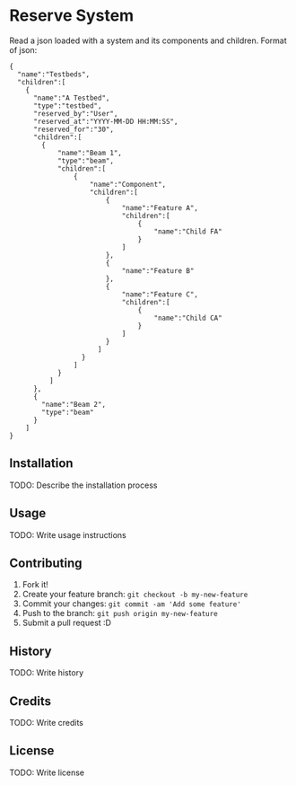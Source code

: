 # Reserve System
Read a json loaded with a system and its components and children. Format of json:

```
{
  "name":"Testbeds",
  "children":[
    {
      "name":"A Testbed",
      "type":"testbed",
      "reserved_by":"User",
      "reserved_at":"YYYY-MM-DD HH:MM:SS",
      "reserved_for":"30",
      "children":[
        {
            "name":"Beam 1",
            "type":"beam",
            "children":[
                {
                    "name":"Component",
                    "children":[
                        {
                            "name":"Feature A",
                            "children":[
                                {
                                    "name":"Child FA"
                                }
                            ]
                        },
                        {
                            "name":"Feature B"
                        },
                        {
                            "name":"Feature C",
                            "children":[
                                {
                                    "name":"Child CA"
                                }
                            ]
                        }
                      ]
                  }
                ]
            }
          ]
      },
      {
        "name":"Beam 2",
        "type":"beam"
      }
    ]
}
```

## Installation
TODO: Describe the installation process
## Usage
TODO: Write usage instructions
## Contributing
1. Fork it!
2. Create your feature branch: `git checkout -b my-new-feature`
3. Commit your changes: `git commit -am 'Add some feature'`
4. Push to the branch: `git push origin my-new-feature`
5. Submit a pull request :D
## History
TODO: Write history
## Credits
TODO: Write credits
## License
TODO: Write license
